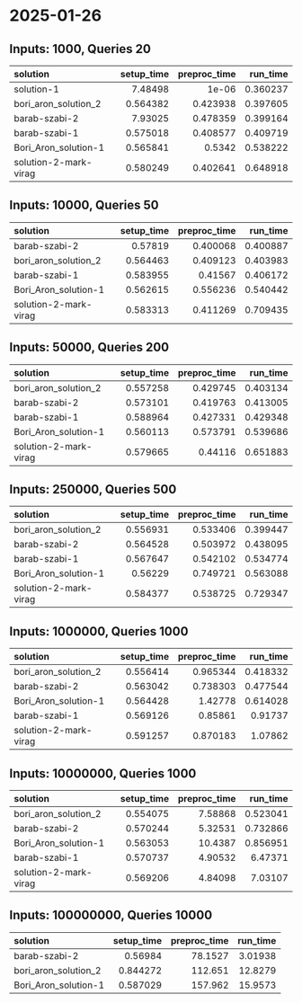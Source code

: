 # 2025-01-26

## Inputs: 1000, Queries 20

| solution              |   setup_time |   preproc_time |   run_time |
|:----------------------|-------------:|---------------:|-----------:|
| solution-1            |     7.48498  |       1e-06    |   0.360237 |
| bori_aron_solution_2  |     0.564382 |       0.423938 |   0.397605 |
| barab-szabi-2         |     7.93025  |       0.478359 |   0.399164 |
| barab-szabi-1         |     0.575018 |       0.408577 |   0.409719 |
| Bori_Aron_solution-1  |     0.565841 |       0.5342   |   0.538222 |
| solution-2-mark-virag |     0.580249 |       0.402641 |   0.648918 |

## Inputs: 10000, Queries 50

| solution              |   setup_time |   preproc_time |   run_time |
|:----------------------|-------------:|---------------:|-----------:|
| barab-szabi-2         |     0.57819  |       0.400068 |   0.400887 |
| bori_aron_solution_2  |     0.564463 |       0.409123 |   0.403983 |
| barab-szabi-1         |     0.583955 |       0.41567  |   0.406172 |
| Bori_Aron_solution-1  |     0.562615 |       0.556236 |   0.540442 |
| solution-2-mark-virag |     0.583313 |       0.411269 |   0.709435 |

## Inputs: 50000, Queries 200

| solution              |   setup_time |   preproc_time |   run_time |
|:----------------------|-------------:|---------------:|-----------:|
| bori_aron_solution_2  |     0.557258 |       0.429745 |   0.403134 |
| barab-szabi-2         |     0.573101 |       0.419763 |   0.413005 |
| barab-szabi-1         |     0.588964 |       0.427331 |   0.429348 |
| Bori_Aron_solution-1  |     0.560113 |       0.573791 |   0.539686 |
| solution-2-mark-virag |     0.579665 |       0.44116  |   0.651883 |

## Inputs: 250000, Queries 500

| solution              |   setup_time |   preproc_time |   run_time |
|:----------------------|-------------:|---------------:|-----------:|
| bori_aron_solution_2  |     0.556931 |       0.533406 |   0.399447 |
| barab-szabi-2         |     0.564528 |       0.503972 |   0.438095 |
| barab-szabi-1         |     0.567647 |       0.542102 |   0.534774 |
| Bori_Aron_solution-1  |     0.56229  |       0.749721 |   0.563088 |
| solution-2-mark-virag |     0.584377 |       0.538725 |   0.729347 |

## Inputs: 1000000, Queries 1000

| solution              |   setup_time |   preproc_time |   run_time |
|:----------------------|-------------:|---------------:|-----------:|
| bori_aron_solution_2  |     0.556414 |       0.965344 |   0.418332 |
| barab-szabi-2         |     0.563042 |       0.738303 |   0.477544 |
| Bori_Aron_solution-1  |     0.564428 |       1.42778  |   0.614028 |
| barab-szabi-1         |     0.569126 |       0.85861  |   0.91737  |
| solution-2-mark-virag |     0.591257 |       0.870183 |   1.07862  |

## Inputs: 10000000, Queries 1000

| solution              |   setup_time |   preproc_time |   run_time |
|:----------------------|-------------:|---------------:|-----------:|
| bori_aron_solution_2  |     0.554075 |        7.58868 |   0.523041 |
| barab-szabi-2         |     0.570244 |        5.32531 |   0.732866 |
| Bori_Aron_solution-1  |     0.563053 |       10.4387  |   0.856951 |
| barab-szabi-1         |     0.570737 |        4.90532 |   6.47371  |
| solution-2-mark-virag |     0.569206 |        4.84098 |   7.03107  |

## Inputs: 100000000, Queries 10000

| solution             |   setup_time |   preproc_time |   run_time |
|:---------------------|-------------:|---------------:|-----------:|
| barab-szabi-2        |     0.56984  |        78.1527 |    3.01938 |
| bori_aron_solution_2 |     0.844272 |       112.651  |   12.8279  |
| Bori_Aron_solution-1 |     0.587029 |       157.962  |   15.9573  |